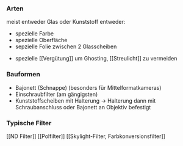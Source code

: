 ### Arten
meist entweder Glas oder Kunststoff
entweder:
- spezielle Farbe
- spezielle Oberfläche
- sepzielle Folie zwischen 2 Glasscheiben

+ spezielle [[Vergütung]] um Ghosting, [[Streulicht]] zu vermeiden

### Bauformen
- Bajonett (Schnappe) (besonders für Mittelformatkameras)
- Einschraubfilter (am gängigsten)
- Kunststoffscheiben mit Halterung -> Halterung dann mit Schraubanschluss oder Bajonett an Objektiv befestigt

### Typische Filter
[[ND Filter]]
[[Polfilter]]
[[Skylight-Filter, Farbkonversionsfilter]]